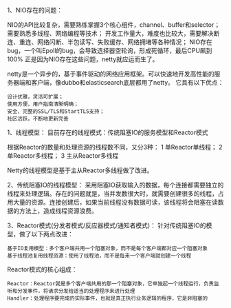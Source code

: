 1、NIO存在的问题：

NIO的API比较复杂，需要熟练掌握3个核心组件，channel、buffer和selector；
需要熟悉多线程、网络编程等技术；
开发工作量大，难度也比较大，需要解决断连、重连、网络闪断、半包读写、失败缓存、网络拥堵等各种情况；
NIO存在bug，一个叫Epoll的bug，会导致选择器空轮询，形成死循环，最后CPU飙到100%
正是因为NIO存在这些问题，netty就应运而生了。


netty是一个异步的，基于事件驱动的网络应用框架。可以快速地开发高性能的服务器端和客户端，像dubbo和elasticsearch底层都用了netty。
它具有以下优点：

    设计优雅，灵活可扩展；
    使用方便，用户指南清晰明确；
    安全，完整的SSL/TLS和StartTLS支持；
    社区活跃，不断地更新完善
1、线程模型：
目前存在的线程模式：传统阻塞IO的服务模型和Reactor模式

根据Reactor的数量和处理资源的线程数不同，又分3种：
1 单Reactor单线程；
2 单Reactor多线程；
3 主从Reactor多线程

Netty的线程模型是基于主从Reactor多线程做了改进。

2、传统阻塞IO的线程模型：
采用阻塞IO获取输入的数据，每个连接都需要独立的线程来处理逻辑。存在的问题就是，当并发数很大时，就需要创建很多的线程，占用大量的资源。连接创建后，如果当前线程没有数据可读，该线程将会阻塞在读数据的方法上，造成线程资源浪费。

3、Reactor模式(分发者模式/反应器模式/通知者模式)：
针对传统阻塞IO的模型，做了以下两点改进：

    基于IO复用模型：多个客户端共用一个阻塞对象，而不是每个客户端都对应一个阻塞对象
    基于线程池复用线程资源：使用了线程池，而不是每来一个客户端就创建一个线程

Reactor模式的核心组成：

    Reactor：Reactor就是多个客户端共用的那一个阻塞对象，它单独起一个线程运行，负责监听和分发事件，将请求分发给适当的处理程序来进行处理
    Handler：处理程序要完成的实际事件，也就是真正执行业务逻辑的程序，它是非阻塞的

